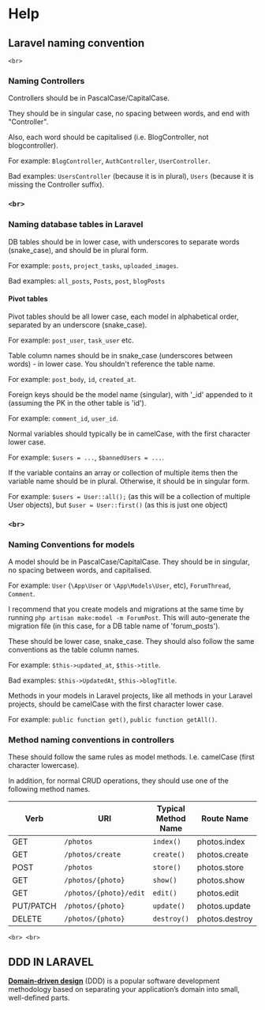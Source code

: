 # Help

## Laravel naming convention

`<br>`

### Naming Controllers

Controllers should be in PascalCase/CapitalCase.

They should be in singular case, no spacing between words, and end with "Controller".

Also, each word should be capitalised (i.e. BlogController, not blogcontroller).

For example: `BlogController`, `AuthController`, `UserController`.

Bad examples: `UsersController` (because it is in plural), `Users` (because it is missing the Controller suffix).

### `<br>`

### Naming database tables in Laravel

DB tables should be in lower case, with underscores to separate words (snake_case), and should be in plural form.

For example: `posts`, `project_tasks`, `uploaded_images`.

Bad examples: `all_posts`, `Posts`, `post`, `blogPosts`

#### Pivot tables

Pivot tables should be all lower case, each model in alphabetical order, separated by an underscore (snake_case).

For example: `post_user`, `task_user` etc.

Table column names should be in snake_case (underscores between words) - in lower case. You shouldn't reference the table name.

For example: `post_body`, `id`, `created_at`.

Foreign keys should be the model name (singular), with '\_id' appended to it (assuming the PK in the other table is 'id').

For example: `comment_id`, `user_id`.

Normal variables should typically be in camelCase, with the first character lower case.

For example: `$users = ...`, `$bannedUsers = ...`.

If the variable contains an array or collection of multiple items then the variable name should be in plural. Otherwise, it should be in singular form.

For example: `$users = User::all();` (as this will be a collection of multiple User objects), but `$user = User::first()` (as this is just one object)

### `<br>`

### Naming Conventions for models

A model should be in PascalCase/CapitalCase. They should be in singular, no spacing between words, and capitalised.

For example: `User` (`\App\User` or `\App\Models\User`, etc), `ForumThread`, `Comment`.

I recommend that you create models and migrations at the same time by running `php artisan make:model -m ForumPost`. This will auto-generate the migration file (in this case, for a DB table name of 'forum_posts').

These should be lower case, snake_case. They should also follow the same conventions as the table column names.

For example: `$this->updated_at`, `$this->title`.

Bad examples: `$this->UpdatedAt`, `$this->blogTitle`.

Methods in your models in Laravel projects, like all methods in your Laravel projects, should be camelCase with the first character lower case.

For example: `public function get()`, `public function getAll()`.

### Method naming conventions in controllers

These should follow the same rules as model methods. I.e. camelCase (first character lowercase).

In addition, for normal CRUD operations, they should use one of the following method names.

| Verb      | URI                    | Typical Method Name | Route Name     |
| --------- | ---------------------- | ------------------- | -------------- |
| GET       | `/photos`              | `index()`           | photos.index   |
| GET       | `/photos/create`       | `create()`          | photos.create  |
| POST      | `/photos`              | `store()`           | photos.store   |
| GET       | `/photos/{photo}`      | `show()`            | photos.show    |
| GET       | `/photos/{photo}/edit` | `edit()`            | photos.edit    |
| PUT/PATCH | `/photos/{photo}`      | `update()`          | photos.update  |
| DELETE    | `/photos/{photo}`      | `destroy()`         | photos.destroy |

`<br> <br>`

## DDD IN LARAVEL

[**Domain-driven design**](https://growthbranch.gumroad.com/l/jretq) (DDD) is a popular software development methodology based on separating your application’s domain into small, well-defined parts.
